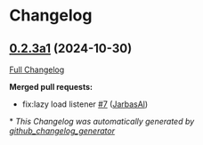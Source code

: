 # Changelog

## [0.2.3a1](https://github.com/JarbasHiveMind/hivemind-listener/tree/0.2.3a1) (2024-10-30)

[Full Changelog](https://github.com/JarbasHiveMind/hivemind-listener/compare/0.2.2...0.2.3a1)

**Merged pull requests:**

- fix:lazy load listener [\#7](https://github.com/JarbasHiveMind/hivemind-listener/pull/7) ([JarbasAl](https://github.com/JarbasAl))



\* *This Changelog was automatically generated by [github_changelog_generator](https://github.com/github-changelog-generator/github-changelog-generator)*

